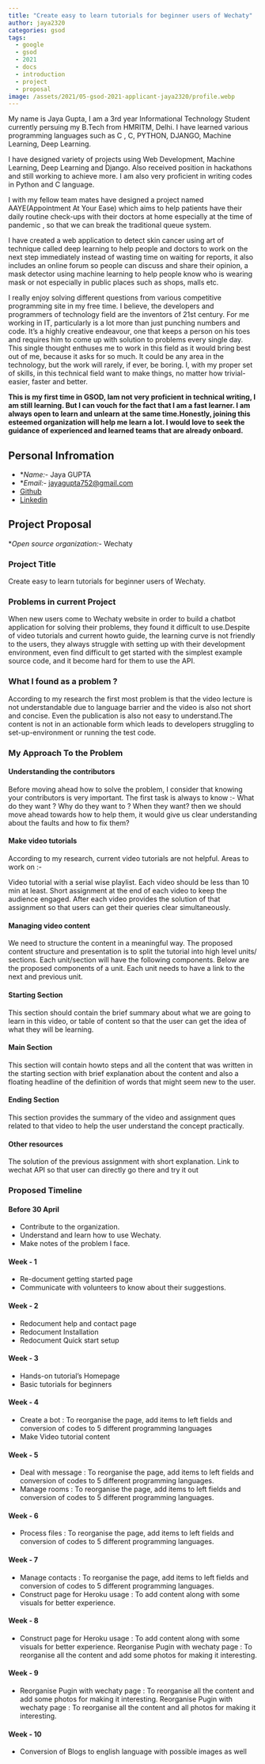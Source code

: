 ```yaml
---
title: "Create easy to learn tutorials for beginner users of Wechaty"
author: jaya2320
categories: gsod
tags:
  - google
  - gsod
  - 2021
  - docs
  - introduction
  - project
  - proposal
image: /assets/2021/05-gsod-2021-applicant-jaya2320/profile.webp
---
```


My name is Jaya Gupta, I am a 3rd year Informational Technology Student currently persuing my B.Tech from HMRITM, Delhi. I have learned various programming languages such as C , C, PYTHON, DJANGO, Machine Learning, Deep Learning.

I have designed variety of projects using Web Development, Machine Learning, Deep Learning and Django. Also received position in hackathons and still working to achieve more. I am also very proficient in writing codes in Python and C language.

I with my fellow team mates have designed a project named AAYE(Appointment At Your Ease) which aims to help patients have their daily routine check-ups with their doctors at home especially at the time of pandemic , so that we can break the traditional queue system.

I have created a web application to detect skin cancer using art of technique called deep learning to help people and doctors to work on the next step immediately instead of wasting time on waiting for reports, it also includes an online forum so people can discuss and share their opinion, a mask detector using machine learning to help people know who is wearing mask or not especially in public places such as shops, malls etc.

I really enjoy solving different questions from various competitive programming site in my free time. I believe, the developers and programmers of technology field are the inventors of 21st century. For me working in IT, particularly is a lot more than just punching numbers and code. It’s a highly creative endeavour, one that keeps a person on his toes and requires him to come up with solution to problems every single day. This single thought enthuses me to work in this field as it would bring best out of me, because it asks for so much. It could be any area in the technology, but the work will rarely, if ever, be boring. I, with my proper set of skills, in this technical field want to make things, no matter how trivial-easier, faster and better.

**This is my first time in GSOD, Iam not very proficient in technical writing, I am still learning. But I can vouch for the fact that I am a fast learner. I am always open to learn and unlearn at the same time.Honestly, joining this esteemed organization will help me learn a lot. I would love to seek the guidance of experienced and learned teams that are already onboard.**

## Personal Infromation

- \*_Name:_- Jaya GUPTA
- \*_Email:_- jayagupta752@gmail.com
- [Github](https://github.com/jaya2320)
- [Linkedin](https://www.linkedin.com/in/jaya-gupta-6a2494142/)

## Project Proposal

\*_Open source organization:_- Wechaty

### Project Title

Create easy to learn tutorials for beginner users of Wechaty.

### Problems in current Project

When new users come to Wechaty website in order to build a chatbot application for solving their problems, they found it difficult to use.Despite of video tutorials and current howto guide, the learning curve is not friendly to the users, they always struggle with setting up with their development environment, even find difficult to get started with the simplest example source code, and it become hard for them to use the API.

### What I found as a problem ?

According to my research the first most problem is that the video lecture is not understandable due to language barrier and the video is also not short and concise.
Even the publication is also not easy to understand.The content is not in an actionable form which leads to developers struggling to set-up-environment or running the test code.

### My Approach To the Problem

#### Understanding the contributors

Before moving ahead how to solve the problem, I consider that knowing your contributors is very important. The first task is always to know :-
What do they want ?
Why do they want to ?
When they want?
then we should move ahead towards how to help them, it would give us clear understanding about the faults and how to fix them?

#### Make video tutorials

According to my research, current video tutorials are not helpful.
Areas to work on :-

Video tutorial with a serial wise playlist.
Each video should be less than 10 min at least.
Short assignment at the end of each video to keep the audience engaged.
After each video provides the solution of that assignment so that users can get their queries clear simultaneously.

#### Managing video content

We need to structure the content in a meaningful way. The proposed content structure and presentation is to split the tutorial into high level units/ sections. Each unit/section will have the following components. Below are the proposed components of a unit. Each unit needs to have a link to the next and previous unit.

#### Starting Section

This section should contain the brief summary about what we are going to learn in this video, or table of content so that the user can get the idea of what they will be learning.

#### Main Section

This section will contain howto steps and all the content that was written in the starting section with brief explanation about the content and also a floating headline of the definition of words that might seem new to the user.

#### Ending Section

This section provides the summary of the video and assignment ques related to that video to help the user understand the concept practically.

#### Other resources

The solution of the previous assignment with short explanation.
Link to wechat API so that user can directly go there and try it out

### Proposed Timeline

#### Before 30 April

- Contribute to the organization.
- Understand and learn how to use Wechaty.
- Make notes of the problem I face.

#### Week - 1

- Re-document getting started page
- Communicate with volunteers to know about their suggestions.

#### Week - 2

- Redocument help and contact page
- Redocument Installation
- Redocument Quick start setup

#### Week - 3

- Hands-on tutorial’s Homepage
- Basic tutorials for beginners

#### Week - 4

- Create a bot : To reorganise the page, add items to left fields and conversion of codes to 5 different programming languages
- Make Video tutorial content

#### Week - 5

- Deal with message : To reorganise the page, add items to left fields and conversion of codes to 5 different programming languages.
- Manage rooms : To reorganise the page, add items to left fields and conversion of codes to 5 different programming languages.

#### Week - 6

- Process files : To reorganise the page, add items to left fields and conversion of codes to 5 different programming languages.

#### Week - 7

- Manage contacts : To reorganise the page, add items to left fields and conversion of codes to 5 different programming languages.
- Construct page for Heroku usage : To add content along with some visuals for better experience.

#### Week - 8

- Construct page for Heroku usage : To add content along with some visuals for better experience. Reorganise Pugin with wechaty page : To reorganise all the content and add some photos for making it interesting.

#### Week - 9

- Reorganise Pugin with wechaty page : To reorganise all the content and add some photos for making it interesting. Reorganise Pugin with wechaty page : To reorganise all the content and all photos for making it interesting.

#### Week - 10

- Conversion of Blogs to english language with possible images as well
